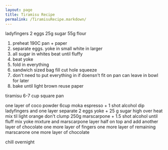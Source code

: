```yaml
---
layout: page
title: Tiramisu Recipe
permalink: /TiramisuRecipe.markdown/
---
```


ladyfingers
2 eggs
25g sugar
55g flour

1. preheat 190C pan + paper
2. separate eggs. yoke in small white in larger
3. all sugar in whites beat until fluffy
4. beat yoke
5. fold in everything
6. sandwich sized bag fill cut hole squeeze
7. don't need to put everything in if doensn't fit on pan can leave in bowl for later
8. bake until light brown reuse paper

tiramisu
6-7 cup square pan

one layer of coco powder
6cup moka espresso + 1 shot alcohol
dip ladyfingers and one layer
separate 2 eggs
yoke + 25 g sugar high over heat mix til light orange don't clump
250g marscarpone + 1.5 shot alcohol until fluff
mix yoke mixture and marscarpone
layer half on top and add another layer of chocolate
one more layer of fingers
one more layer of remaining marscarone
one more layer of chocolate

chill overnight
